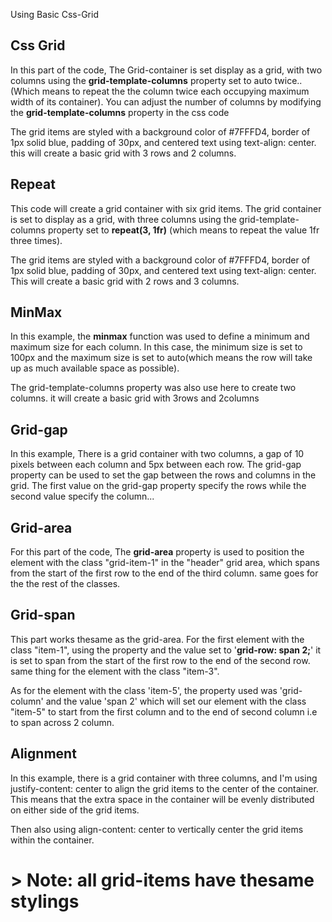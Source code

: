 Using Basic Css-Grid 

## Css Grid
In this part of the code, The Grid-container is set display as a grid, with two columns using the **grid-template-columns** property set to auto twice..(Which means to repeat the the column twice each occupying maximum width of its container).
You can adjust the number of columns by modifying the **grid-template-columns** property in the css code

The grid items are styled with a background color of #7FFFD4, border of 1px solid blue, padding of 30px, and centered text using text-align: center. this will create a basic grid with 3 rows and 2 columns.

## Repeat
This code will create a grid container with six grid items. The grid container is set to display as a grid, with three columns using the grid-template-columns property set to **repeat(3, 1fr)** (which means to repeat the value 1fr three times).

The grid items are styled with a background color of #7FFFD4, border of 1px solid blue, padding of 30px, and centered text using text-align: center. This will create a basic grid with 2 rows and 3 columns.

## MinMax
In this example, the **minmax** function was used to define a minimum and maximum size for each column. In this case, the minimum size is set to 100px and the maximum size is set to auto(which means the row will take up as much available space as possible).

The grid-template-columns property was also use here to create two columns. it will create a basic grid with 3rows and 2columns

## Grid-gap
In this example, There is a grid container with two columns, a gap of 10 pixels between each column and 5px between each row. The grid-gap property can be used to set the gap between the rows and columns in the grid.
The first value on the grid-gap property specify the rows while the second value specify the column...

## Grid-area
For this part of the code, The **grid-area** property is used to position the element with the class "grid-item-1" in the "header" grid area, which spans from the start of the first row to the end of the third column. same goes for the the rest of the classes.

## Grid-span
This part works thesame as the grid-area. For the first element with the class "item-1", using the property and the value set to '**grid-row: span 2;**' it is set to span from the start of the first row to the end of the second row. same thing for the element with the class "item-3".

As for the element with the class 'item-5', the property used was 'grid-column' and the value 'span 2' which will set our element with the class "item-5" to start from the first column and to the end of second column i.e to span across 2 column.

## Alignment
In this example, there is a grid container with three columns, and I'm using justify-content: center to align the grid items to the center of the container. This means that the extra space in the container will be evenly distributed on either side of the grid items.

Then also using align-content: center to vertically center the grid items within the container.


# > Note: all grid-items have thesame stylings

